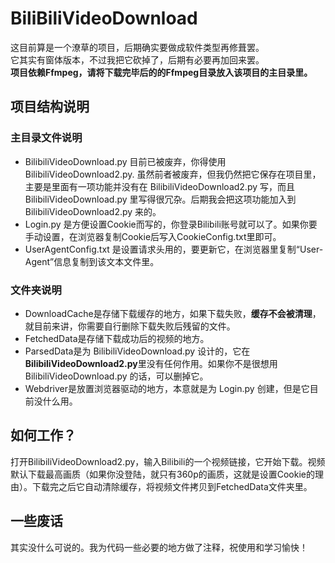 # BiliBiliVideoDownload
这目前算是一个潦草的项目，后期确实要做成软件类型再修葺罢。  
它其实有窗体版本，不过我把它砍掉了，后期有必要再加回来罢。  
**项目依赖Ffmpeg，请将下载完毕后的的Ffmpeg目录放入该项目的主目录里。**
## 项目结构说明
### 主目录文件说明
- BilibiliVideoDownload.py 目前已被废弃，你得使用 BilibiliVideoDownload2.py. 虽然前者被废弃，但我仍然把它保存在项目里，主要是里面有一项功能并没有在 BilibiliVideoDownload2.py 写，而且 BilibiliVideoDownload.py 里写得很冗杂。后期我会把这项功能加入到 BilibiliVideoDownload2.py 来的。  
- Login.py 是方便设置Cookie而写的，你登录Bilibili账号就可以了。如果你要手动设置，在浏览器复制Cookie后写入CookieConfig.txt里即可。
- UserAgentConfig.txt 是设置请求头用的，要更新它，在浏览器里复制“User-Agent”信息复制到该文本文件里。
### 文件夹说明
- DownloadCache是存储下载缓存的地方，如果下载失败，**缓存不会被清理**，就目前来讲，你需要自行删除下载失败后残留的文件。  
- FetchedData是存储下载成功后的视频的地方。
- ParsedData是为 BilibiliVideoDownload.py 设计的，它在**BilibiliVideoDownload2.py**里没有任何作用。如果你不是很想用 BilibiliVideoDownload.py 的话，可以删掉它。
- Webdriver是放置浏览器驱动的地方，本意就是为 Login.py 创建，但是它目前没什么用。
## 如何工作？
打开BilibiliVideoDownload2.py，输入Bilibili的一个视频链接，它开始下载。视频默认下载最高画质（如果你没登陆，就只有360p的画质，这就是设置Cookie的理由）。下载完之后它自动清除缓存，将视频文件拷贝到FetchedData文件夹里。
## 一些废话
其实没什么可说的。我为代码一些必要的地方做了注释，祝使用和学习愉快！
